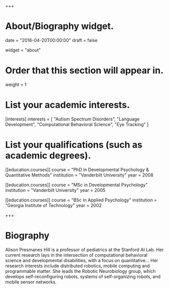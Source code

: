 +++
# About/Biography widget.

date = "2016-04-20T00:00:00"
draft = false

widget = "about"

# Order that this section will appear in.
weight = 1

# List your academic interests.
[interests]
  interests = [
    "Autism Spectrum Disorders",
    "Language Development",
    "Computational Behavioral Science",
    "Eye Tracking"
  ]

# List your qualifications (such as academic degrees).
[[education.courses]]
  course = "PhD in Developmental Psychology & Quantitative Methods"
  institution = "Vanderbilt University"
  year = 2008

[[education.courses]]
  course = "MSc in Developmental Psychology"
  institution = "Vanderbilt University"
  year = 2005

[[education.courses]]
  course = "BSc in Applied Psychology"
  institution = "Georgia Institute of Technology"
  year = 2002
 
+++

# Biography

Alison Presmanes Hill is a professor of pediatrics at the Stanford AI Lab. Her current research lays in the intersection of computational behavioral science and developmental disabilities, with a focus on quantitative... Her research interests include distributed robotics, mobile computing and programmable matter. She leads the Robotic Neurobiology group, which develops self-reconfiguring robots, systems of self-organizing robots, and mobile sensor networks.

